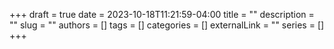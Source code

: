+++ 
draft = true
date = 2023-10-18T11:21:59-04:00
title = ""
description = ""
slug = ""
authors = []
tags = []
categories = []
externalLink = ""
series = []
+++
